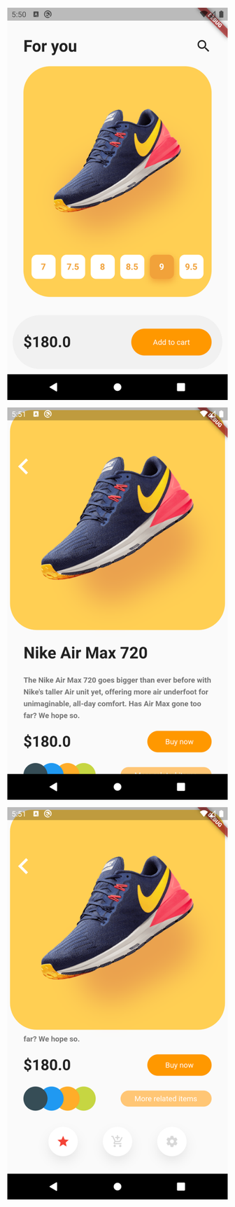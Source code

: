![sc1](ios/Runner/Assets.xcassets/AppIcon.appiconset/sc1.png)

![sc2](ios/Runner/Assets.xcassets/AppIcon.appiconset/sc2.png)

![sc3](ios/Runner/Assets.xcassets/AppIcon.appiconset/sc3.png)